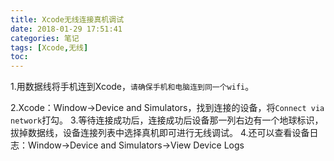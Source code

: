 ```yaml
---
title: Xcode无线连接真机调试
date: 2018-01-29 17:51:41
categories: 笔记
tags: [Xcode,无线]
toc:
---
```


1.用数据线将手机连到Xcode，`请确保手机和电脑连到同一个wifi`。
<!--more-->
2.Xcode：Window->Device and Simulators，找到连接的设备，将`Connect via network`打勾。
3.等待连接成功后，连接成功后设备那一列右边有一个地球标识，拔掉数据线，设备连接列表中选择真机即可进行无线调试。
4.还可以查看设备日志：Window->Device and Simulators->View Device Logs
